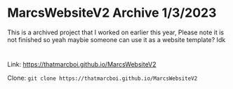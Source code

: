 # MarcsWebsiteV2 Archive 1/3/2023

This is a archived project that I worked on earlier this year, Please note it is not finished so yeah maybie someone can use it as a website template? Idk

#
Link: https://thatmarcboi.github.io/MarcsWebsiteV2

Clone: ``git clone https://thatmarcboi.github.io/MarcsWebsiteV2``
